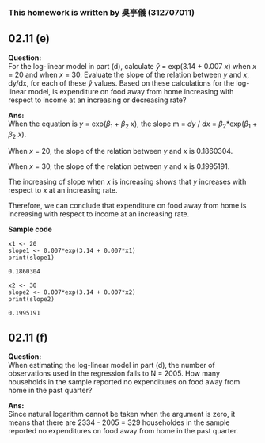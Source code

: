 ### This homework is written by 吳亭儀 (312707011)
## 02.11 (e)
**Question:**\
For the log-linear model in part (d), calculate $\hat{y}$ = exp(3.14 + 0.007 $x$) when $x$ = 20 and when $x$ = 30. Evaluate the slope of the relation between $y$ and $x$, dy/dx, for each of these $\hat{y}$ values. Based on these calculations for the log-linear model, is expenditure on food away from home increasing with respect to income at an increasing or decreasing rate?

**Ans:**\
When the equation is $y$ = exp($\beta_1$ + $\beta_2$ $x$), the slope m = $dy$ / $dx$ = $\beta_2$*exp($\beta_1$ + $\beta_2$ $x$).

When $x$ = 20, the slope of the relation between $y$ and $x$ is 0.1860304.

When $x$ = 30, the slope of the relation between $y$ and $x$ is 0.1995191.

The increasing of slope when $x$ is increasing shows that $y$ increases with respect to $x$ at an increasing rate.

Therefore, we can conclude that expenditure on food away from home is increasing with respect to income at an increasing rate.


**Sample code**
```
x1 <- 20
slope1 <- 0.007*exp(3.14 + 0.007*x1)
print(slope1)
```
```
0.1860304
```
```
x2 <- 30
slope2 <- 0.007*exp(3.14 + 0.007*x2)
print(slope2)
```
```
0.1995191
```
## 02.11 (f)
**Question:**\
When estimating the log-linear model in part (d), the number of observations used in the regression falls to N = 2005. How many households in the sample reported no expenditures on food away from home in the past quarter?

**Ans:**\
Since natural logarithm cannot be taken when the argument is zero, it means that there are 2334 - 2005 = 329 householdes in the sample reported no expenditures on food away from home in the past quarter.
